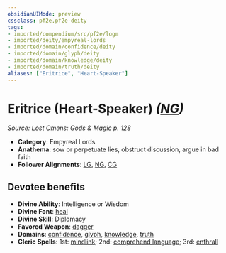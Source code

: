 ```yaml
---
obsidianUIMode: preview
cssclass: pf2e,pf2e-deity
tags:
- imported/compendium/src/pf2e/logm
- imported/deity/empyreal-lords
- imported/domain/confidence/deity
- imported/domain/glyph/deity
- imported/domain/knowledge/deity
- imported/domain/truth/deity
aliases: ["Eritrice", "Heart-Speaker"]
---
```

# Eritrice (Heart-Speaker) *([NG](neutral-good-b1.md))*  
*Source: Lost Omens: Gods & Magic p. 128*  

- **Category**: Empyreal Lords
- **Anathema**: sow or perpetuate lies, obstruct discussion, argue in bad faith
- **Follower Alignments**: [LG](lawful-goo-b1.md), [NG](neutral-good-b1.md), [CG](chaotic-good-b1.md)

## Devotee benefits

- **Divine Ability**: Intelligence or Wisdom
- **Divine Font**: [heal](../../spells/heal.md)
- **Divine Skill**: Diplomacy
- **Favored Weapon**: [dagger](../../equipment/items/dagger.md)
- **Domains**: [confidence](../domains.md#Confidence), [glyph](../domains.md#Glyph), [knowledge](../domains.md#Knowledge), [truth](../domains.md#Truth)
- **Cleric Spells**: 1st: [mindlink](../../spells/mindlink.md); 2nd: [comprehend language](../../spells/comprehend-language.md); 3rd: [enthrall](../../spells/enthrall.md)